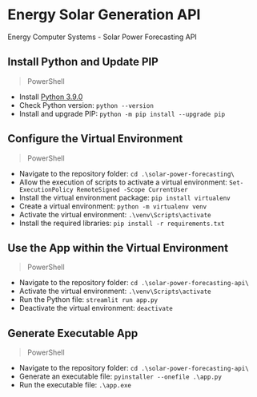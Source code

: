 # Energy Solar Generation API
Energy Computer Systems - Solar Power Forecasting API

## Install Python and Update PIP
> PowerShell
* Install [Python 3.9.0](https://www.python.org/downloads/release/python-390/)
* Check Python version: `python --version`
* Install and upgrade PIP: `python -m pip install --upgrade pip`

## Configure the Virtual Environment
> PowerShell
* Navigate to the repository folder: `cd .\solar-power-forecasting\`
* Allow the execution of scripts to activate a virtual environment: `Set-ExecutionPolicy RemoteSigned -Scope CurrentUser`
* Install the virtual environment package: `pip install virtualenv`
* Create a virtual environment: `python -m virtualenv venv`
* Activate the virtual environment: `.\venv\Scripts\activate`
* Install the required libraries: `pip install -r requirements.txt`

## Use the App within the Virtual Environment
> PowerShell
* Navigate to the repository folder: `cd .\solar-power-forecasting-api\`
* Activate the virtual environment: `.\venv\Scripts\activate`
* Run the Python file: `streamlit run app.py`
* Deactivate the virtual environment: `deactivate`

## Generate Executable App
> PowerShell
* Navigate to the repository folder: `cd .\solar-power-forecasting-api\`
* Generate an executable file: `pyinstaller --onefile .\app.py`
* Run the executable file: `.\app.exe`
